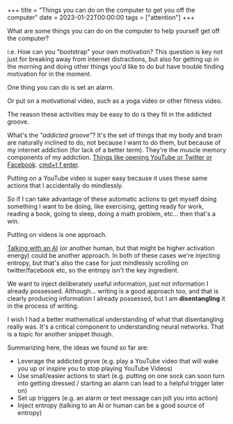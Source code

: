 +++
title = "Things you can do on the computer to get you off the computer"
date = 2023-01-22T00:00:00
tags = ["attention"]
+++

What are some things you can do on the computer to help yourself get off the computer?

i.e. How can you "bootstrap" your own motivation? This question is key not just for breaking away from internet distractions, but also for getting up in the morning and doing other things you'd like to do but have trouble finding motivation for in the moment.

One thing you can do is set an alarm.

Or put on a motivational video, such as a yoga video or other fitness video.

The reason these activities may be easy to do is they fit in the addicted groove.

What's the *"addicted groove"*? It's the set of things that my body and brain are naturally inclined to do, not because I want to do them, but because of my internet addiction (for lack of a better term). They're the muscle memory components of my addiction. [Things like opening YouTube or Twitter or Facebook](/snippets/2020-10-01-infinite-distractions-and-getting-a-good-sear/). [cmd+t f enter](/snippets/2021-02-10-find-yourself-typing-t-enter-often.md).

Putting on a YouTube video is super easy because it uses these same actions that I accidentally do mindlessly.

So if I can take advantage of these automatic actions to get myself doing something I want to be doing, like exercising, getting ready for work, reading a book, going to sleep, doing a math problem, etc... then that's a win.

Putting on videos is one approach.

[Talking with an AI](/snippets/2023-01-04-sleeping-with-gpt/) (or another human, but that might be higher activation energy) could be another approach. In both of these cases we're injecting entropy, but that's also the case for just mindlessly scrolling on twitter/facebook etc, so the entropy isn't the key ingredient.

We want to inject deliberately useful information, just not information I already possessed. Although... writing is a good approach too, and that is clearly producing information I already possessed, but I am __disentangling__ it in the process of writing.

I wish I had a better mathematical understanding of what that disentangling really was. It's a critical component to understanding neural networks. That is a topic for another snippet though.

Summarizing here, the ideas we found so far are:

* Leverage the addicted grove (e.g. play a YouTube video that will wake you up or inspire you to stop playing YouTube Videos)
* Use small/easier actions to start (e.g. putting on one sock can soon turn into getting dressed / starting an alarm can lead to a helpful trigger later on)
* Set up triggers (e.g. an alarm or text message can jolt you into action)
* Inject entropy (talking to an AI or human can be a good source of entropy)
